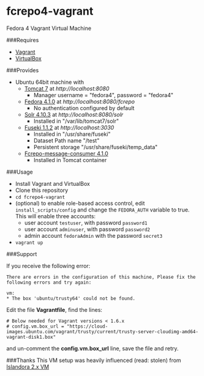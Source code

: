 # fcrepo4-vagrant
Fedora 4 Vagrant Virtual Machine 

###Requires
* [Vagrant](https://www.vagrantup.com/)
* [VirtualBox](https://www.virtualbox.org/)

###Provides
* Ubuntu 64bit machine with 
  + [Tomcat 7](http://tomcat.apache.org) at *http://localhost:8080*
    * Manager username = "fedora4", password = "fedora4"
  + [Fedora 4.1.0](http://fedora.info/about) at *http://localhost:8080/fcrepo*
    * No authentication configured by default
  + [Solr 4.10.3](http://lucene.apache.org/solr/) at *http://localhost:8080/solr*
    * Installed in "/var/lib/tomcat7/solr"
  + [Fuseki 1.1.2](http://jena.apache.org/documentation/serving_data/index.html) at *http://localhost:3030*
    * Installed in "/usr/share/fuseki"
    * Dataset Path name "/test"
    * Persistent storage "/usr/share/fuseki/temp\_data"
  + [Fcrepo-message-consumer 4.1.0](https://github.com/fcrepo4/fcrepo-message-consumer)
    * Installed in Tomcat container

###Usage
* Install Vagrant and VirtualBox
* Clone this repository 
* `cd fcrepo4-vagrant`
* (optional) to enable role-based access control, edit `install_scripts/config` and change the `FEDORA_AUTH` variable to true.
  This will enable three accounts:
  * user account `testuser`, with password `password1`
  * user account `adminuser`, with password `password2`
  * admin account `fedoraAdmin` with the password `secret3`
* `vagrant up`

###Support

If you receive the following error:
```
There are errors in the configuration of this machine, Please fix the following errors and try again:

vm:
* The box 'ubuntu/trusty64' could not be found.
```

Edit the file **Vagrantfile**, find the lines:
```
# Below needed for Vagrant versions < 1.6.x
# config.vm.box_url = "https://cloud-images.ubuntu.com/vagrant/trusty/current/trusty-server-cloudimg-amd64-vagrant-disk1.box"
```
and un-comment the **config.vm.box\_url** line, save the file and retry.

###Thanks
This VM setup was heavily influenced (read: stolen) from [Islandora 2.x VM](https://github.com/Islandora-Labs/islandora/tree/7.x-2.x/install)
